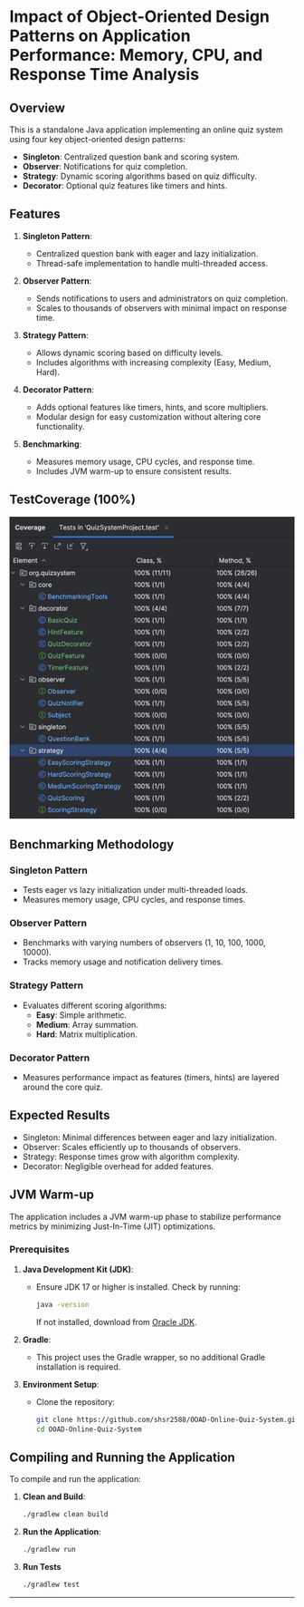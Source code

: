 
# Impact of Object-Oriented Design Patterns on Application Performance: Memory, CPU, and Response Time Analysis
 
## Overview
This is a standalone Java application implementing an online quiz system using four key object-oriented design patterns:
- **Singleton**: Centralized question bank and scoring system.
- **Observer**: Notifications for quiz completion.
- **Strategy**: Dynamic scoring algorithms based on quiz difficulty.
- **Decorator**: Optional quiz features like timers and hints.

## Features
1. **Singleton Pattern**:
   - Centralized question bank with eager and lazy initialization.
   - Thread-safe implementation to handle multi-threaded access.

2. **Observer Pattern**:
   - Sends notifications to users and administrators on quiz completion.
   - Scales to thousands of observers with minimal impact on response time.

3. **Strategy Pattern**:
   - Allows dynamic scoring based on difficulty levels.
   - Includes algorithms with increasing complexity (Easy, Medium, Hard).

4. **Decorator Pattern**:
   - Adds optional features like timers, hints, and score multipliers.
   - Modular design for easy customization without altering core functionality.

5. **Benchmarking**:
   - Measures memory usage, CPU cycles, and response time.
   - Includes JVM warm-up to ensure consistent results.


## TestCoverage (100%)
![code_coverage.png](src/main/resources/code_coverage.png)

## Benchmarking Methodology
### Singleton Pattern
- Tests eager vs lazy initialization under multi-threaded loads.
- Measures memory usage, CPU cycles, and response times.

### Observer Pattern
- Benchmarks with varying numbers of observers (1, 10, 100, 1000, 10000).
- Tracks memory usage and notification delivery times.

### Strategy Pattern
- Evaluates different scoring algorithms:
  - **Easy**: Simple arithmetic.
  - **Medium**: Array summation.
  - **Hard**: Matrix multiplication.

### Decorator Pattern
- Measures performance impact as features (timers, hints) are layered around the core quiz.

## Expected Results
- Singleton: Minimal differences between eager and lazy initialization.
- Observer: Scales efficiently up to thousands of observers.
- Strategy: Response times grow with algorithm complexity.
- Decorator: Negligible overhead for added features.

## JVM Warm-up
The application includes a JVM warm-up phase to stabilize performance metrics by minimizing Just-In-Time (JIT) optimizations.

### Prerequisites
1. **Java Development Kit (JDK)**:
   - Ensure JDK 17 or higher is installed. Check by running:
     ```bash
     java -version
     ```
     If not installed, download from [Oracle JDK](https://www.oracle.com/java/technologies/javase-downloads.html).

2. **Gradle**:
   - This project uses the Gradle wrapper, so no additional Gradle installation is required.

3. **Environment Setup**:
   - Clone the repository:
     ```bash
     git clone https://github.com/shsr2588/OOAD-Online-Quiz-System.git
     cd OOAD-Online-Quiz-System
     ```

## Compiling and Running the Application
To compile and run the application:

1. **Clean and Build**:
   ```bash
   ./gradlew clean build

2. **Run the Application**:
   ```bash
   ./gradlew run

3. **Run Tests**
    ```bash
   ./gradlew test
---
